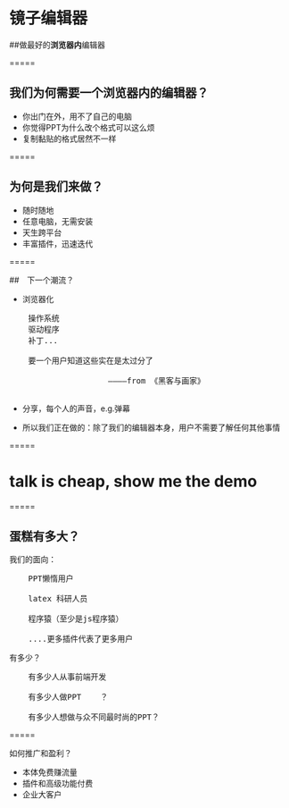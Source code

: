 # 镜子编辑器
##做最好的**浏览器内**编辑器


=====

## 我们为何需要一个浏览器内的编辑器？

* 你出门在外，用不了自己的电脑
* 你觉得PPT为什么改个格式可以这么烦
* 复制黏贴的格式居然不一样


=====

## 为何是我们来做？

* 随时随地
* 任意电脑，无需安装
* 天生跨平台
* 丰富插件，迅速迭代


=====

##　下一个潮流？

* 浏览器化

<pre>
	操作系统
	驱动程序
	补丁...

	要一个用户知道这些实在是太过分了

                     ————from 《黑客与画家》

</pre>	

* 分享，每个人的声音，e.g.弹幕

* 所以我们正在做的：除了我们的编辑器本身，用户不需要了解任何其他事情

=====

# talk is cheap, show me the demo

=====

## 蛋糕有多大？

我们的面向：
<pre>
	PPT懒惰用户
	
	latex 科研人员
	
	程序猿（至少是js程序猿）

	....更多插件代表了更多用户
</pre>	

有多少？

<pre>
	有多少人从事前端开发
	
	有多少人做PPT	？
	
	有多少人想做与众不同最时尚的PPT？
</pre>	

=====

如何推广和盈利？

* 本体免费赚流量
* 插件和高级功能付费
* 企业大客户